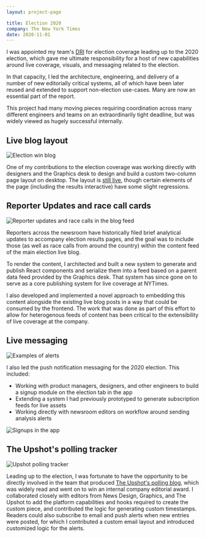 ```yaml
---
layout: project-page

title: Election 2020
company: The New York Times
date: 2020-11-01
---
```


I was appointed my team's [DRI](https://about.gitlab.com/handbook/people-group/directly-responsible-individuals/) for election coverage leading up to the 2020 election, which gave me ultimate responsibility for a host of new capabilities around live coverage, visuals, and messaging related to the election.

In that capacity, I led the architecture, engineering, and delivery of a number of new editorially critical systems, all of which have been later reused and extended to support non-election use-cases. Many are now an essential part of the report.

This project had many moving pieces requiring coordination across many different engineers and teams on an extraordinarily tight deadline, but was widely viewed as hugely successful internally.

## Live blog layout

![Election win blog](/assets/images/portfolio/nytimes-elections/election-blog.png)

One of my contributions to the election coverage was working directly with designers and the Graphics desk to design and build a custom two-column page layout on desktop. The layout is [still live](https://www.nytimes.com/live/2020/11/03/us/election-day), though certain elements of the page (including the results interactive) have some slight regressions.

## Reporter Updates and race call cards

![Reporter updates and race calls in the blog feed](/assets/images/portfolio/nytimes-elections/election-ru-rcs.png)

Reporters across the newsroom have historically filed brief analytical updates to accompany election results pages, and the goal was to include those (as well as race calls from around the country) within the content feed of the main election live blog.

To render the content, I architected and built a new system to generate and publish React components and serialize them into a feed based on a parent data feed provided by the Graphics desk. That system has since gone on to serve as a core publishing system for live coverage at NYTimes.

I also developed and implemented a novel approach to embedding this content alongside the existing live blog posts in a way that could be consumed by the frontend. The work that was done as part of this effort to allow for heterogenous feeds of content has been critical to the extensibility of live coverage at the company.

## Live messaging

![Examples of alerts](/assets/images/portfolio/nytimes-elections/election-messaging-1.png)

I also led the push notification messaging for the 2020 election. This included:

* Working with product managers, designers, and other engineers to build a signup module on the election tab in the app
* Extending a system I had previously prototyped to generate subscription feeds for live assets
* Working directly with newsroom editors on workflow around sending analysis alerts

![Signups in the app](/assets/images/portfolio/nytimes-elections/election-messaging-2.png)

## The Upshot's polling tracker

![Upshot polling tracker](/assets/images/portfolio/nytimes-elections/election-polling-tracker.png)

Leading up to the election, I was fortunate to have the opportunity to be directly involved in the team that produced [The Upshot's polling blog](https://www.nytimes.com/live/2020/presidential-polls-trump-biden), which was widely read and went on to win an internal company editorial award. I collaborated closely with editors from News Design, Graphics, and The Upshot to add the platform capabilities and hooks required to create the custom piece, and contributed the logic for generating custom timestamps. Readers could also subscribe to email and push alerts when new entries were posted, for which I contributed a custom email layout and introduced customized logic for the alerts.
